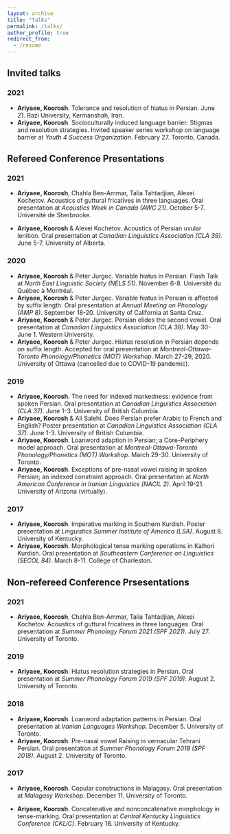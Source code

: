 ```yaml
---
layout: archive
title: "Talks"
permalink: /talks/
author_profile: true
redirect_from:
  - /resume
---
```


<!-- {% include base_path %} -->

## Invited talks
### 2021  
* **Ariyaee, Koorosh**. Tolerance and resolution of hiatus in Persian. June 21. Razi
  University, Kermanshah, Iran.
* **Ariyaee, Koorosh**. Socioculturally induced language barrier: Stigmas and resolution
strategies. Invited speaker series workshop on language barrier at *Youth 4 Success Organization*.
February 27. Toronto, Canada.

## Refereed Conference Presentations
### 2021
* **Ariyaee, Koorosh**, Chahla Ben-Ammar, Talia Tahtadjian, Alexei Kochetov. Acoustics of guttural fricatives in three languages. Oral presentation at *Acoustics Week in Canada (AWC 21)*. October 5-7. Université de Sherbrooke.

* **Ariyaee, Koorosh** & Alexei Kochetov. Acoustics of Persian uvular lenition. Oral presentation at *Canadian Linguistics Association (CLA 39)*. June 5-7. University
of Alberta.

### 2020
* **Ariyaee, Koorosh** & Peter Jurgec. Variable hiatus in Persian. Flash Talk at *North East
Linguistic Society (NELS 51)*. November 6-8. Université du Québec à Montréal.
* **Ariyaee, Koorosh** & Peter Jurgec. Variable hiatus in Persian is affected by suffix length.
Oral presentation at *Annual Meeting on Phonology (AMP 8)*. September 18-20. University
of California at Santa Cruz.
* **Ariyaee, Koorosh** & Peter Jurgec. Persian elides the second vowel. Oral presentation at
*Canadian Linguistics Association (CLA 38)*. May 30-June 1. Western University.
* **Ariyaee, Koorosh** & Peter Jurgec. Hiatus resolution in Persian depends on suffix length.
Accepted for oral presentation at *Montreal-Ottawa-Toronto Phonology/Phonetics (MOT)
Workshop*. March 27-29, 2020. University of Ottawa (cancelled due to COVID-19 pandemic).

### 2019
* **Ariyaee, Koorosh**. The need for indexed markedness: evidence from spoken Persian.
Oral presentation at *Canadian Linguistics Association (CLA 37)*. June 1-3. University of
British Columbia.
* **Ariyaee, Koorosh** & Ali Salehi. Does Persian prefer Arabic to French and English?
Poster presentation at *Canadian Linguistics Association (CLA 37)*. June 1-3. University
of British Columbia.
* **Ariyaee, Koorosh**. Loanword adaption in Persian; a Core-Periphery model approach.
Oral presentation at *Montreal-Ottawa-Toronto Phonology/Phonetics (MOT) Workshop*.
March 29-30. University of Toronto.
* **Ariyaee, Koorosh**. Exceptions of pre-nasal vowel raising in spoken Persian; an indexed
constraint approach. Oral presentation at *North American Conference in Iranian Linguistics
(NACIL 2)*. April 19-21. University of Arizona (virtually).

### 2017
* **Ariyaee, Koorosh**. Imperative marking in Southern Kurdish. Poster presentation at
*Linguistics Summer Institute of America (LSA)*. August 8. University of Kentucky.
* **Ariyaee, Koorosh**. Morphological tense marking operations in Kalhori Kurdish. Oral
presentation at *Southeastern Conference on Linguistics (SECOL 84)*. March 8-11. College
of Charleston.


<!--   * Github University
  * Duties included: Tagging issues
  * Supervisor: Professor Git -->

<!-- * Fall 2015: Research Assistant
  * Github University
  * Duties included: Merging pull requests
  * Supervisor: Professor Hub -->
  
## Non-refereed Conference Prsesentations
### 2021
* **Ariyaee, Koorosh**, Chahla Ben-Ammar, Talia Tahtadjian, Alexei Kochetov. Acoustics of guttural fricatives in three languages. Oral presentation at *Summer
Phonology Forum 2021 (SPF 2021)*. July 27. University of Toronto.

### 2019
* **Ariyaee, Koorosh**. Hiatus resolution strategies in Persian. Oral presentation at *Summer
Phonology Forum 2019 (SPF 2019)*. August 2. University of Toronto.

### 2018
* **Ariyaee, Koorosh**. Loanword adaptation patterns in Persian. Oral presentation at
*Iranian Languages Workshop*. December 5. University of Toronto.
* **Ariyaee, Koorosh**. Pre-nasal vowel Raising in vernacular Tehrani Persian. Oral presentation
at *Summer Phonology Forum 2018 (SPF 2018)*. August 2. University of Toronto.

### 2017
* **Ariyaee, Koorosh**. Copular constructions in Malagasy. Oral presentation at *Malagasy
Workshop*. December 11. University of Toronto.

* **Ariyaee, Koorosh**. Concatenative and nonconcatenative morphology in tense-marking.
Oral presentation at *Central Kentucky Linguistics Conference (CKLiC)*. February 18.
University of Kentucky.

<!-- * Skill 1
* Skill 2
  * Sub-skill 2.1
  * Sub-skill 2.2
  * Sub-skill 2.3
* Skill 3

Publications
======
  <ul>{% for post in site.publications %}
    {% include archive-single-cv.html %}
  {% endfor %}</ul>
  
Talks
======
  <ul>{% for post in site.talks %}
    {% include archive-single-talk-cv.html %}
  {% endfor %}</ul>
  
Teaching
======
  <ul>{% for post in site.teaching %}
    {% include archive-single-cv.html %}
  {% endfor %}</ul>
  
Service and leadership
======
* Currently signed in to 43 different slack teams
 -->
